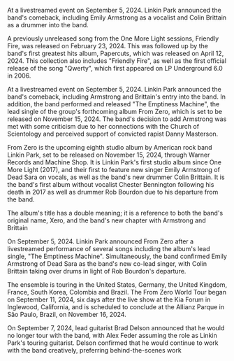 At a livestreamed event on September 5, 2024. Linkin Park announced the band's comeback, including Emily Armstrong as a vocalist and Colin Brittain as a drummer into the band. 

A previously unreleased song from the One More Light sessions, Friendly Fire, was released on February 23, 2024. This was followed up by the band's first greatest hits album, Papercuts, which was released on April 12, 2024. 
This collection also includes "Friendly Fire", as well as the first official release of the song "Qwerty", which first appeared on LP Underground 6.0 in 2006.

At a livestreamed event on September 5, 2024.  Linkin Park announced the band's comeback, including Armstrong and Brittain's entry into the band. In addition, the band performed and released "The Emptiness Machine", the lead single of the group's forthcoming album From Zero, which is set to be released on November 15, 2024.
The band's decision to add Armstrong was met with some criticism due to her connections with the Church of Scientology and perceived support of convicted rapist Danny Masterson.

From Zero is the upcoming eighth studio album by American rock band Linkin Park, set to be released on November 15, 2024, through Warner Records and Machine Shop. It is Linkin Park's first studio album since One More Light (2017), and their first to feature new singer Emily Armstrong of Dead Sara on vocals, as well as the band's new drummer Colin Brittain. It is the band's first album without vocalist Chester Bennington following his death in 2017 as well as drummer Rob Bourdon due to his departure from the band. 

The album's title has a double meaning; it is a reference to both the band's original name, Xero, and the band's new chapter with Armstrong and Brittain

On September 5, 2024.  Linkin Park announced From Zero after a livestreamed performance of several songs including the album's lead single, "The Emptiness Machine". Simultaneously, the band confirmed Emily Armstrong of Dead Sara as the band's new co-lead singer, with Colin Brittain taking over drums in light of Rob Bourdon's departure.

The ensemble is touring in the United States, Germany, the United Kingdom, France, South Korea, Colombia and Brazil. The From Zero World Tour began on September 11, 2024, six days after the live show at the Kia Forum in Inglewood, California, and is scheduled to conclude at the Allianz Parque in São Paulo, Brazil, on November 16, 2024.

On September 7, 2024, lead guitarist Brad Delson announced that he would no longer tour with the band, with Alex Feder assuming the role as Linkin Park's touring guitarist. Delson confirmed that he would continue to work with the band creatively, preferring behind-the-scenes work